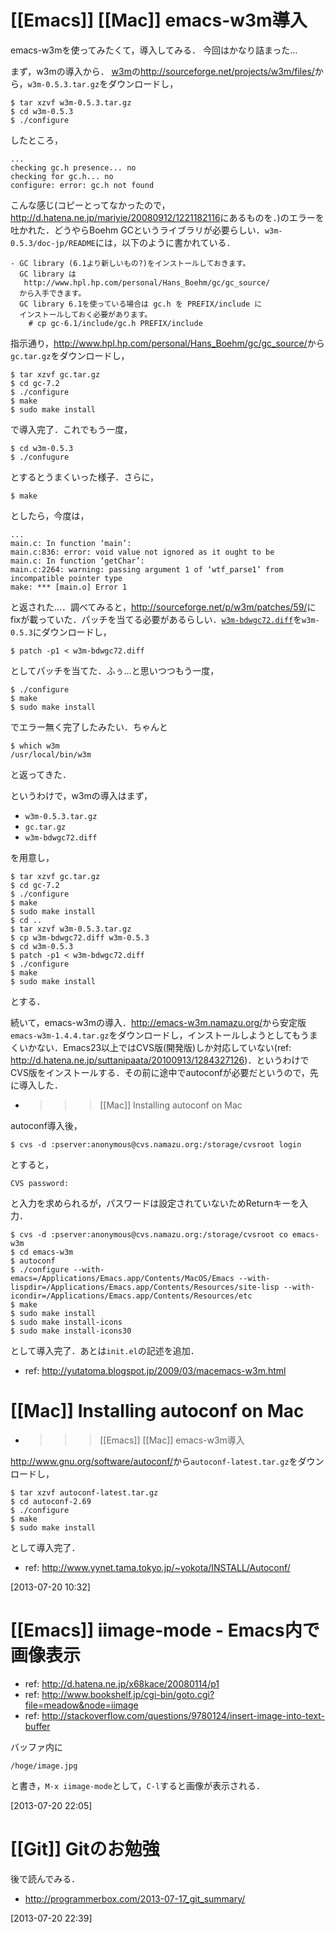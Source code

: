 # [[Emacs]] [[Mac]] emacs-w3m導入

emacs-w3mを使ってみたくて，導入してみる．
今回はかなり詰まった…

まず，w3mの導入から．
[w3m](http://w3m.sourceforge.net/index.ja.html)の<http://sourceforge.net/projects/w3m/files/>から，`w3m-0.5.3.tar.gz`をダウンロードし，

    $ tar xzvf w3m-0.5.3.tar.gz
    $ cd w3m-0.5.3
    $ ./configure

したところ，

	...
	checking gc.h presence... no
	checking for gc.h... no
	configure: error: gc.h not found

こんな感じ(コピーとってなかったので，<http://d.hatena.ne.jp/mariyie/20080912/1221182116>にあるものを．)のエラーを吐かれた．どうやらBoehm GCというライブラリが必要らしい．`w3m-0.5.3/doc-jp/README`には，以下のように書かれている．

    - GC library (6.1より新しいもの?)をインストールしておきます。
      GC library は
       http://www.hpl.hp.com/personal/Hans_Boehm/gc/gc_source/
      から入手できます。
      GC library 6.1を使っている場合は gc.h を PREFIX/include に
      インストールしておく必要があります。
    	# cp gc-6.1/include/gc.h PREFIX/include

指示通り，<http://www.hpl.hp.com/personal/Hans_Boehm/gc/gc_source/>から`gc.tar.gz`をダウンロードし，

	$ tar xzvf gc.tar.gz
	$ cd gc-7.2
	$ ./configure
	$ make
	$ sudo make install

で導入完了．これでもう一度，

	$ cd w3m-0.5.3
	$ ./confugure

とするとうまくいった様子．さらに，

	$ make

としたら，今度は，

	...
	main.c: In function ‘main’:
	main.c:836: error: void value not ignored as it ought to be
	main.c: In function ‘getChar’:
	main.c:2264: warning: passing argument 1 of ‘wtf_parse1’ from incompatible pointer type
	make: *** [main.o] Error 1

と返された…．調べてみると，<http://sourceforge.net/p/w3m/patches/59/>にfixが載っていた．パッチを当てる必要があるらしい．[`w3m-bdwgc72.diff`](http://sourceforge.net/p/w3m/patches/_discuss/thread/0f07465b/645b/attachment/w3m-bdwgc72.diff)を`w3m-0.5.3`にダウンロードし，

	$ patch -p1 < w3m-bdwgc72.diff

としてパッチを当てた．ふぅ…と思いつつもう一度，

	$ ./configure
	$ make
	$ sudo make install

でエラー無く完了したみたい．ちゃんと

	$ which w3m
	/usr/local/bin/w3m

と返ってきた．

というわけで，w3mの導入はまず，

* `w3m-0.5.3.tar.gz`
* `gc.tar.gz`
* `w3m-bdwgc72.diff`

を用意し，

	$ tar xzvf gc.tar.gz
	$ cd gc-7.2
	$ ./configure
	$ make
	$ sudo make install
	$ cd ..
	$ tar xzvf w3m-0.5.3.tar.gz
	$ cp w3m-bdwgc72.diff w3m-0.5.3
	$ cd w3m-0.5.3
	$ patch -p1 < w3m-bdwgc72.diff
	$ ./configure
	$ make
	$ sudo make install

とする．

続いて，emacs-w3mの導入．<http://emacs-w3m.namazu.org/>から安定版`emacs-w3m-1.4.4.tar.gz`をダウンロードし，インストールしようとしてもうまくいかない．Emacs23以上ではCVS版(開発版)しか対応していない(ref: <http://d.hatena.ne.jp/suttanipaata/20100913/1284327126>)．というわけでCVS版をインストールする．その前に途中でautoconfが必要だというので，先に導入した．

* >>> [[Mac]] Installing autoconf on Mac

autoconf導入後，

	$ cvs -d :pserver:anonymous@cvs.namazu.org:/storage/cvsroot login

とすると，

	CVS password:

と入力を求められるが，パスワードは設定されていないためReturnキーを入力．

	$ cvs -d :pserver:anonymous@cvs.namazu.org:/storage/cvsroot co emacs-w3m
	$ cd emacs-w3m
	$ autoconf
	$ ./configure --with-emacs=/Applications/Emacs.app/Contents/MacOS/Emacs --with-lispdir=/Applications/Emacs.app/Contents/Resources/site-lisp --with-icondir=/Applications/Emacs.app/Contents/Resources/etc
	$ make
	$ sudo make install
	$ sudo make install-icons
	$ sudo make install-icons30

として導入完了．あとは`init.el`の記述を追加．

* ref: <http://yutatoma.blogspot.jp/2009/03/macemacs-w3m.html>


# [[Mac]] Installing autoconf on Mac
* >>> [[Emacs]] [[Mac]] emacs-w3m導入

<http://www.gnu.org/software/autoconf/>から`autoconf-latest.tar.gz`をダウンロードし，

	$ tar xzvf autoconf-latest.tar.gz
	$ cd autoconf-2.69
	$ ./configure
	$ make
	$ sudo make install

として導入完了．

* ref: <http://www.yynet.tama.tokyo.jp/~yokota/INSTALL/Autoconf/>


[2013-07-20 10:32] 

# [[Emacs]] iimage-mode - Emacs内で画像表示

* ref: <http://d.hatena.ne.jp/x68kace/20080114/p1>
* ref: <http://www.bookshelf.jp/cgi-bin/goto.cgi?file=meadow&node=iimage>
* ref: <http://stackoverflow.com/questions/9780124/insert-image-into-text-buffer>

バッファ内に

	/hoge/image.jpg

と書き，`M-x iimage-mode`として，`C-l`すると画像が表示される．


[2013-07-20 22:05] 

# [[Git]] Gitのお勉強

後で読んでみる．

* <http://programmerbox.com/2013-07-17_git_summary/>

[2013-07-20 22:39] 

